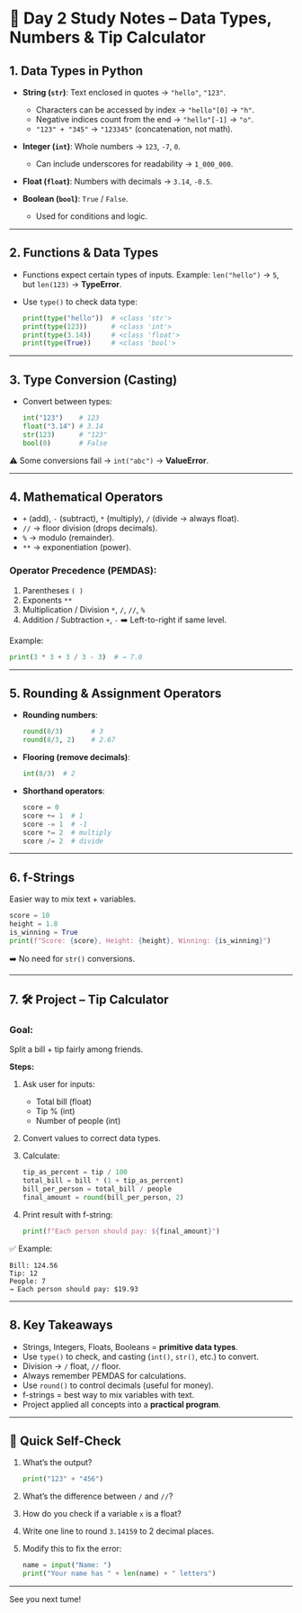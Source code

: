 # 📘 Day 2 Study Notes – Data Types, Numbers & Tip Calculator

## 1. Data Types in Python

* **String (`str`)**: Text enclosed in quotes → `"hello"`, `"123"`.

  * Characters can be accessed by index → `"hello"[0]` → `"h"`.
  * Negative indices count from the end → `"hello"[-1]` → `"o"`.
  * `"123" + "345"` → `"123345"` (concatenation, not math).

* **Integer (`int`)**: Whole numbers → `123`, `-7`, `0`.

  * Can include underscores for readability → `1_000_000`.

* **Float (`float`)**: Numbers with decimals → `3.14`, `-0.5`.

* **Boolean (`bool`)**: `True` / `False`.

  * Used for conditions and logic.

---

## 2. Functions & Data Types

* Functions expect certain types of inputs.
  Example: `len("hello")` → `5`, but `len(123)` → **TypeError**.

* Use `type()` to check data type:

  ```python
  print(type("hello"))  # <class 'str'>
  print(type(123))      # <class 'int'>
  print(type(3.14))     # <class 'float'>
  print(type(True))     # <class 'bool'>
  ```

---

## 3. Type Conversion (Casting)

* Convert between types:

  ```python
  int("123")    # 123
  float("3.14") # 3.14
  str(123)      # "123"
  bool(0)       # False
  ```

⚠️ Some conversions fail → `int("abc")` → **ValueError**.

---

## 4. Mathematical Operators

* `+` (add), `-` (subtract), `*` (multiply), `/` (divide → always float).
* `//` → floor division (drops decimals).
* `%` → modulo (remainder).
* `**` → exponentiation (power).

### Operator Precedence (PEMDAS):

1. Parentheses `( )`
2. Exponents `**`
3. Multiplication / Division `*`, `/`, `//`, `%`
4. Addition / Subtraction `+`, `-`
   ➡️ Left-to-right if same level.

Example:

```python
print(3 * 3 + 3 / 3 - 3)  # → 7.0
```

---

## 5. Rounding & Assignment Operators

* **Rounding numbers**:

  ```python
  round(8/3)       # 3
  round(8/3, 2)    # 2.67
  ```

* **Flooring (remove decimals)**:

  ```python
  int(8/3)  # 2
  ```

* **Shorthand operators**:

  ```python
  score = 0
  score += 1  # 1
  score -= 1  # -1
  score *= 2  # multiply
  score /= 2  # divide
  ```

---

## 6. f-Strings

Easier way to mix text + variables.

```python
score = 10
height = 1.8
is_winning = True
print(f"Score: {score}, Height: {height}, Winning: {is_winning}")
```

➡️ No need for `str()` conversions.

---

## 7. 🛠️ Project – Tip Calculator

### Goal:

Split a bill + tip fairly among friends.

**Steps:**

1. Ask user for inputs:

   * Total bill (float)
   * Tip % (int)
   * Number of people (int)
2. Convert values to correct data types.
3. Calculate:

   ```python
   tip_as_percent = tip / 100
   total_bill = bill * (1 + tip_as_percent)
   bill_per_person = total_bill / people
   final_amount = round(bill_per_person, 2)
   ```
4. Print result with f-string:

   ```python
   print(f"Each person should pay: ${final_amount}")
   ```

✅ Example:

```
Bill: 124.56
Tip: 12
People: 7
→ Each person should pay: $19.93
```

---

## 8. Key Takeaways

* Strings, Integers, Floats, Booleans = **primitive data types**.
* Use `type()` to check, and casting (`int()`, `str()`, etc.) to convert.
* Division → `/` float, `//` floor.
* Always remember PEMDAS for calculations.
* Use `round()` to control decimals (useful for money).
* f-strings = best way to mix variables with text.
* Project applied all concepts into a **practical program**.

---

## 🎯 Quick Self-Check

1. What’s the output?

   ```python
   print("123" + "456")
   ```
2. What’s the difference between `/` and `//`?
3. How do you check if a variable `x` is a float?
4. Write one line to round `3.14159` to 2 decimal places.
5. Modify this to fix the error:

   ```python
   name = input("Name: ")
   print("Your name has " + len(name) + " letters")
   ```

---

See you next tume!
